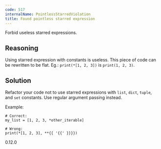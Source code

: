 ```yaml
---
code: 517
internalName: PointlessStarredViolation
title: Found pointless starred expression
---
```


Forbid useless starred expressions.

## Reasoning
Using starred expression with constants is useless. This piece of
code can be rewritten to be flat. Eg.: `print(*[1, 2, 3])` is
`print(1, 2, 3)`.

## Solution
Refactor your code not to use starred expressions with `list`,
`dict`, `tuple`, and `set` constants. Use regular argument passing
instead.

Example:

    # Correct:
    my_list = [1, 2, 3, *other_iterable]
    
    # Wrong:
    print(*[1, 2, 3], **{{ '{{' }}}})

<div class="versionadded">

0.12.0

</div>
